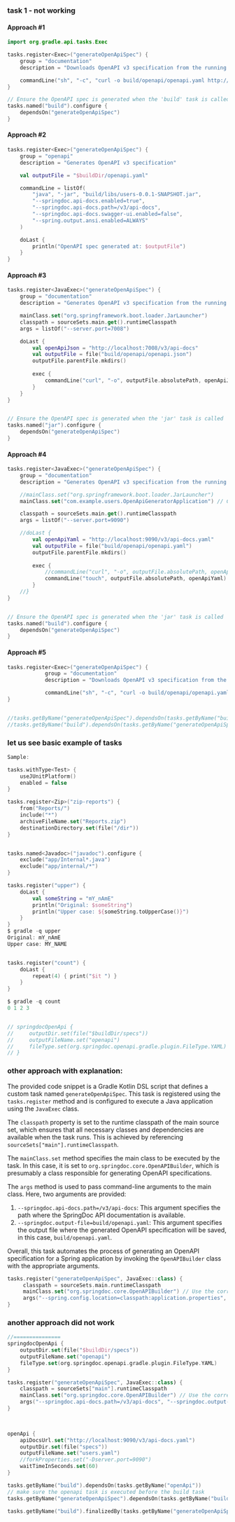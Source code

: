 ### task 1 - not working

#### Approach #1
```kotlin
import org.gradle.api.tasks.Exec

tasks.register<Exec>("generateOpenApiSpec") {
    group = "documentation"
    description = "Downloads OpenAPI v3 specification from the running Spring Boot application."

    commandLine("sh", "-c", "curl -o build/openapi/openapi.yaml http://localhost:7008/v3/api-docs.yaml")
}

// Ensure the OpenAPI spec is generated when the 'build' task is called
tasks.named("build").configure {
    dependsOn("generateOpenApiSpec")
}
```

#### Approach #2
```kotlin
tasks.register<Exec>("generateOpenApiSpec") {
    group = "openapi"
    description = "Generates OpenAPI v3 specification"

    val outputFile = "$buildDir/openapi.yaml"

    commandLine = listOf(
        "java", "-jar", "build/libs/users-0.0.1-SNAPSHOT.jar",
        "--springdoc.api-docs.enabled=true",
        "--springdoc.api-docs.path=/v3/api-docs",
        "--springdoc.api-docs.swagger-ui.enabled=false",
        "--spring.output.ansi.enabled=ALWAYS"
    )

    doLast {
        println("OpenAPI spec generated at: $outputFile")
    }
}
```


#### Approach #3
```kotlin
tasks.register<JavaExec>("generateOpenApiSpec") {
    group = "documentation"
    description = "Generates OpenAPI v3 specification from the running Spring Boot application."

    mainClass.set("org.springframework.boot.loader.JarLauncher")
    classpath = sourceSets.main.get().runtimeClasspath
    args = listOf("--server.port=7008")

    doLast {
        val openApiJson = "http://localhost:7008/v3/api-docs"
        val outputFile = file("build/openapi/openapi.json")
        outputFile.parentFile.mkdirs()
        
        exec {
            commandLine("curl", "-o", outputFile.absolutePath, openApiJson)
        }
    }
}


// Ensure the OpenAPI spec is generated when the 'jar' task is called
tasks.named("jar").configure {
    dependsOn("generateOpenApiSpec")
}
```

#### Approach #4
```kotlin
tasks.register<JavaExec>("generateOpenApiSpec") {
    group = "documentation"
    description = "Generates OpenAPI v3 specification from the running Spring Boot application."

    //mainClass.set("org.springframework.boot.loader.JarLauncher")
    mainClass.set("com.example.users.OpenApiGeneratorApplication") // Change to your actual main class

    classpath = sourceSets.main.get().runtimeClasspath
    args = listOf("--server.port=9090")

    //doLast {
        val openApiYaml = "http://localhost:9090/v3/api-docs.yaml"
        val outputFile = file("build/openapi/openapi.yaml")
        outputFile.parentFile.mkdirs()
        
        exec {
            //commandLine("curl", "-o", outputFile.absolutePath, openApiYaml)
            commandLine("touch", outputFile.absolutePath, openApiYaml)
        }
    //}
}


// Ensure the OpenAPI spec is generated when the 'jar' task is called
tasks.named("build").configure {
    dependsOn("generateOpenApiSpec")
}
```

#### Approach #5
```kotlin
tasks.register<Exec>("generateOpenApiSpec") {
            group = "documentation"
            description = "Downloads OpenAPI v3 specification from the running Spring Boot application."

            commandLine("sh", "-c", "curl -o build/openapi/openapi.yaml http://localhost:9090/v3/api-docs.yaml")
}


//tasks.getByName("generateOpenApiSpec").dependsOn(tasks.getByName("build"))
//tasks.getByName("build").dependsOn(tasks.getByName("generateOpenApiSpec"))
```

### let us see basic example of tasks
```kotlin
Sample:

tasks.withType<Test> {
    useJUnitPlatform()
    enabled = false
}

tasks.register<Zip>("zip-reports") {
    from("Reports/")
    include("*")
    archiveFileName.set("Reports.zip")
    destinationDirectory.set(file("/dir"))
}


tasks.named<Javadoc>("javadoc").configure {
    exclude("app/Internal*.java")
    exclude("app/internal/*")
}

tasks.register("upper") {
    doLast {
        val someString = "mY_nAmE"
        println("Original: $someString")
        println("Upper case: ${someString.toUpperCase()}")
    }
}
$ gradle -q upper
Original: mY_nAmE
Upper case: MY_NAME


tasks.register("count") {
    doLast {
        repeat(4) { print("$it ") }
    }
}

$ gradle -q count
0 1 2 3 


// springdocOpenApi {
//     outputDir.set(file("$buildDir/specs"))
//     outputFileName.set("openapi")
//     fileType.set(org.springdoc.openapi.gradle.plugin.FileType.YAML)
// }
```

### other approach with explanation:
The provided code snippet is a Gradle Kotlin DSL script that defines a custom task named `generateOpenApiSpec`. This task is registered using the `tasks.register` method and is configured to execute a Java application using the `JavaExec` class.

The `classpath` property is set to the runtime classpath of the main source set, which ensures that all necessary classes and dependencies are available when the task runs. This is achieved by referencing `sourceSets["main"].runtimeClasspath`.

The `mainClass.set` method specifies the main class to be executed by the task. In this case, it is set to `org.springdoc.core.OpenAPIBuilder`, which is presumably a class responsible for generating OpenAPI specifications.

The `args` method is used to pass command-line arguments to the main class. Here, two arguments are provided:
1. `--springdoc.api-docs.path=/v3/api-docs`: This argument specifies the path where the SpringDoc API documentation is available.
2. `--springdoc.output-file=build/openapi.yaml`: This argument specifies the output file where the generated OpenAPI specification will be saved, in this case, `build/openapi.yaml`.

Overall, this task automates the process of generating an OpenAPI specification for a Spring application by invoking the `OpenAPIBuilder` class with the appropriate arguments.

```kotlin
tasks.register("generateOpenApiSpec", JavaExec::class) {
     classpath = sourceSets.main.runtimeClasspath
     mainClass.set("org.springdoc.core.OpenAPIBuilder") // Use the correct class
     args("--spring.config.location=classpath:application.properties", "--springdoc.api-docs.path=/v3/api-docs", "--springdoc.output-file=build/openapi.yaml")
}
```

### another approach did not work
```kotlin
//===============
springdocOpenApi {
    outputDir.set(file("$buildDir/specs"))
    outputFileName.set("openapi")
    fileType.set(org.springdoc.openapi.gradle.plugin.FileType.YAML)
}

tasks.register("generateOpenApiSpec", JavaExec::class) {
    classpath = sourceSets["main"].runtimeClasspath
    mainClass.set("org.springdoc.core.OpenAPIBuilder") // Use the correct class
    args("--springdoc.api-docs.path=/v3/api-docs", "--springdoc.output-file=build/openapi.yaml")
}
 


openApi {
    apiDocsUrl.set("http://localhost:9090/v3/api-docs.yaml")
    outputDir.set(file("specs"))
    outputFileName.set("users.yaml")
    //forkProperties.set("-Dserver.port=9090")
    waitTimeInSeconds.set(60)
} 

tasks.getByName("build").dependsOn(tasks.getByName("openApi"))
// make sure the openapi task is executed before the build task
tasks.getByName("generateOpenApiSpec").dependsOn(tasks.getByName("build"))

tasks.getByName("build").finalizedBy(tasks.getByName("generateOpenApiSpec"))
```
